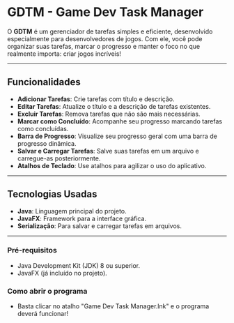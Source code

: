 # GDTM - Game Dev Task Manager

O **GDTM** é um gerenciador de tarefas simples e eficiente, desenvolvido especialmente para desenvolvedores de jogos. Com ele, você pode organizar suas tarefas, marcar o progresso e manter o foco no que realmente importa: criar jogos incríveis!

---

## Funcionalidades

- **Adicionar Tarefas**: Crie tarefas com título e descrição.
- **Editar Tarefas**: Atualize o título e a descrição de tarefas existentes.
- **Excluir Tarefas**: Remova tarefas que não são mais necessárias.
- **Marcar como Concluído**: Acompanhe seu progresso marcando tarefas como concluídas.
- **Barra de Progresso**: Visualize seu progresso geral com uma barra de progresso dinâmica.
- **Salvar e Carregar Tarefas**: Salve suas tarefas em um arquivo e carregue-as posteriormente.
- **Atalhos de Teclado**: Use atalhos para agilizar o uso do aplicativo.

---

## Tecnologias Usadas

- **Java**: Linguagem principal do projeto.
- **JavaFX**: Framework para a interface gráfica.
- **Serialização**: Para salvar e carregar tarefas em arquivos.

---

### Pré-requisitos
- Java Development Kit (JDK) 8 ou superior.
- JavaFX (já incluído no projeto).

### Como abrir o programa
- Basta clicar no atalho "Game Dev Task Manager.lnk" e o programa deverá funcionar!
